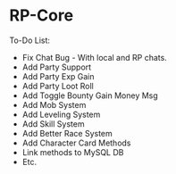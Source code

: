RP-Core
=======

To-Do List:
* Fix Chat Bug - With local and RP chats.
* Add Party Support 
* Add Party Exp Gain
* Add Party Loot Roll
* Add Toggle Bounty Gain Money Msg
* Add Mob System
* Add Leveling System
* Add Skill System
* Add Better Race System
* Add Character Card Methods
* Link methods to MySQL DB
* Etc.
